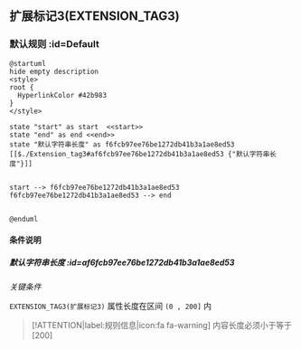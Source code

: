 ## 扩展标记3(EXTENSION_TAG3) <!-- {docsify-ignore-all} -->

   

### 默认规则 :id=Default

```plantuml
@startuml
hide empty description
<style>
root {
  HyperlinkColor #42b983
}
</style>

state "start" as start  <<start>>
state "end" as end <<end>>
state "默认字符串长度" as f6fcb97ee76be1272db41b3a1ae8ed53 [[$./Extension_tag3#af6fcb97ee76be1272db41b3a1ae8ed53 {"默认字符串长度"}]]


start --> f6fcb97ee76be1272db41b3a1ae8ed53 
f6fcb97ee76be1272db41b3a1ae8ed53 --> end 


@enduml
```

#### 条件说明

##### 默认字符串长度 :id=af6fcb97ee76be1272db41b3a1ae8ed53


*关键条件*


`EXTENSION_TAG3(扩展标记3)` 属性长度在区间 `(0 , 200]` 内

> [!ATTENTION|label:规则信息|icon:fa fa-warning]
> 内容长度必须小于等于[200]







